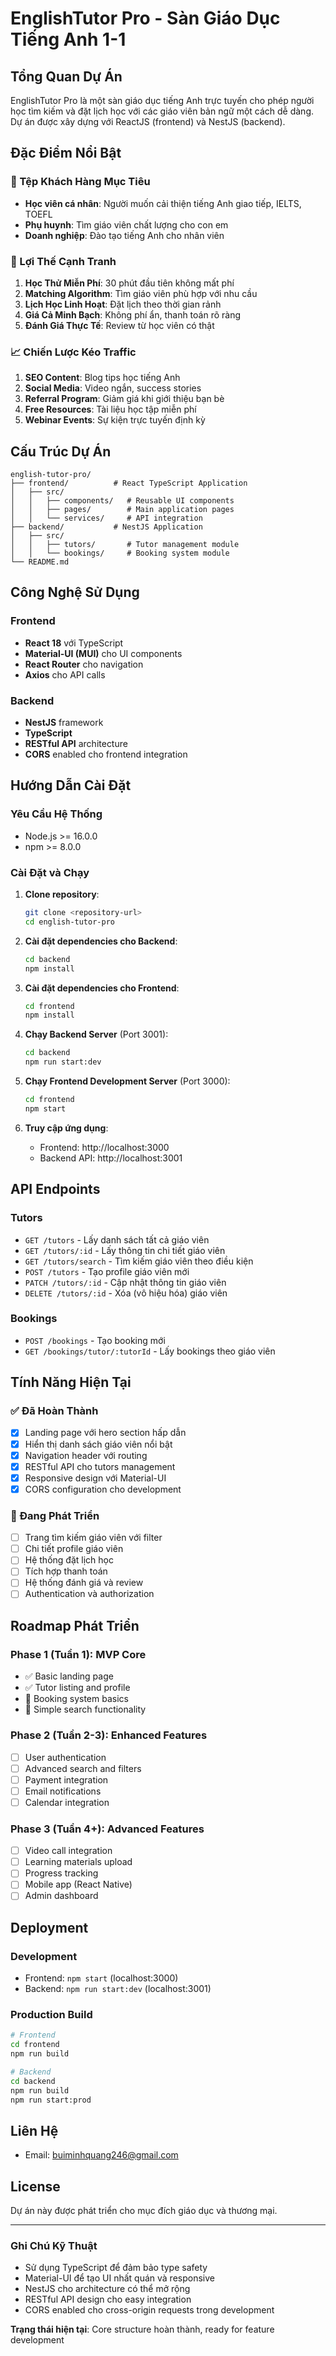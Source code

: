 # EnglishTutor Pro - Sàn Giáo Dục Tiếng Anh 1-1

## Tổng Quan Dự Án

EnglishTutor Pro là một sàn giáo dục tiếng Anh trực tuyến cho phép người học tìm kiếm và đặt lịch học với các giáo viên bản ngữ một cách dễ dàng. Dự án được xây dựng với ReactJS (frontend) và NestJS (backend).

## Đặc Điểm Nổi Bật

### 🎯 Tệp Khách Hàng Mục Tiêu
- **Học viên cá nhân**: Người muốn cải thiện tiếng Anh giao tiếp, IELTS, TOEFL
- **Phụ huynh**: Tìm giáo viên chất lượng cho con em
- **Doanh nghiệp**: Đào tạo tiếng Anh cho nhân viên

### 🚀 Lợi Thế Cạnh Tranh
1. **Học Thử Miễn Phí**: 30 phút đầu tiên không mất phí
2. **Matching Algorithm**: Tìm giáo viên phù hợp với nhu cầu
3. **Lịch Học Linh Hoạt**: Đặt lịch theo thời gian rảnh
4. **Giá Cả Minh Bạch**: Không phí ẩn, thanh toán rõ ràng
5. **Đánh Giá Thực Tế**: Review từ học viên có thật

### 📈 Chiến Lược Kéo Traffic
1. **SEO Content**: Blog tips học tiếng Anh
2. **Social Media**: Video ngắn, success stories
3. **Referral Program**: Giảm giá khi giới thiệu bạn bè
4. **Free Resources**: Tài liệu học tập miễn phí
5. **Webinar Events**: Sự kiện trực tuyến định kỳ

## Cấu Trúc Dự Án

```
english-tutor-pro/
├── frontend/          # React TypeScript Application
│   ├── src/
│   │   ├── components/   # Reusable UI components
│   │   ├── pages/        # Main application pages
│   │   └── services/     # API integration
├── backend/           # NestJS Application
│   ├── src/
│   │   ├── tutors/       # Tutor management module
│   │   └── bookings/     # Booking system module
└── README.md
```

## Công Nghệ Sử Dụng

### Frontend
- **React 18** với TypeScript
- **Material-UI (MUI)** cho UI components
- **React Router** cho navigation
- **Axios** cho API calls

### Backend
- **NestJS** framework
- **TypeScript** 
- **RESTful API** architecture
- **CORS** enabled cho frontend integration

## Hướng Dẫn Cài Đặt

### Yêu Cầu Hệ Thống
- Node.js >= 16.0.0
- npm >= 8.0.0

### Cài Đặt và Chạy

1. **Clone repository**:
   ```bash
   git clone <repository-url>
   cd english-tutor-pro
   ```

2. **Cài đặt dependencies cho Backend**:
   ```bash
   cd backend
   npm install
   ```

3. **Cài đặt dependencies cho Frontend**:
   ```bash
   cd frontend
   npm install
   ```

4. **Chạy Backend Server** (Port 3001):
   ```bash
   cd backend
   npm run start:dev
   ```

5. **Chạy Frontend Development Server** (Port 3000):
   ```bash
   cd frontend
   npm start
   ```

6. **Truy cập ứng dụng**:
   - Frontend: http://localhost:3000
   - Backend API: http://localhost:3001

## API Endpoints

### Tutors
- `GET /tutors` - Lấy danh sách tất cả giáo viên
- `GET /tutors/:id` - Lấy thông tin chi tiết giáo viên
- `GET /tutors/search` - Tìm kiếm giáo viên theo điều kiện
- `POST /tutors` - Tạo profile giáo viên mới
- `PATCH /tutors/:id` - Cập nhật thông tin giáo viên
- `DELETE /tutors/:id` - Xóa (vô hiệu hóa) giáo viên

### Bookings
- `POST /bookings` - Tạo booking mới
- `GET /bookings/tutor/:tutorId` - Lấy bookings theo giáo viên

## Tính Năng Hiện Tại

### ✅ Đã Hoàn Thành
- [x] Landing page với hero section hấp dẫn
- [x] Hiển thị danh sách giáo viên nổi bật
- [x] Navigation header với routing
- [x] RESTful API cho tutors management
- [x] Responsive design với Material-UI
- [x] CORS configuration cho development

### 🚧 Đang Phát Triển
- [ ] Trang tìm kiếm giáo viên với filter
- [ ] Chi tiết profile giáo viên
- [ ] Hệ thống đặt lịch học
- [ ] Tích hợp thanh toán
- [ ] Hệ thống đánh giá và review
- [ ] Authentication và authorization

## Roadmap Phát Triển

### Phase 1 (Tuần 1): MVP Core
- ✅ Basic landing page
- ✅ Tutor listing and profile
- 🚧 Booking system basics
- 🚧 Simple search functionality

### Phase 2 (Tuần 2-3): Enhanced Features
- [ ] User authentication
- [ ] Advanced search and filters
- [ ] Payment integration
- [ ] Email notifications
- [ ] Calendar integration

### Phase 3 (Tuần 4+): Advanced Features
- [ ] Video call integration
- [ ] Learning materials upload
- [ ] Progress tracking
- [ ] Mobile app (React Native)
- [ ] Admin dashboard

## Deployment

### Development
- Frontend: `npm start` (localhost:3000)
- Backend: `npm run start:dev` (localhost:3001)

### Production Build
```bash
# Frontend
cd frontend
npm run build

# Backend
cd backend
npm run build
npm run start:prod
```



## Liên Hệ

- Email: buiminhquang246@gmail.com


## License

Dự án này được phát triển cho mục đích giáo dục và thương mại.

---

### Ghi Chú Kỹ Thuật

- Sử dụng TypeScript để đảm bảo type safety
- Material-UI để tạo UI nhất quán và responsive
- NestJS cho architecture có thể mở rộng
- RESTful API design cho easy integration
- CORS enabled cho cross-origin requests trong development

**Trạng thái hiện tại**: Core structure hoàn thành, ready for feature development
